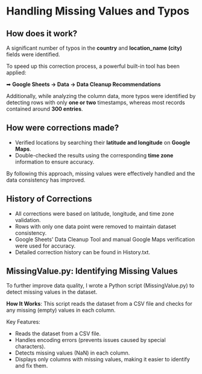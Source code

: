 # Handling Missing Values and Typos
## How does it work?

A significant number of typos in the **country** and **location_name (city)** fields were identified. 

To speed up this correction process, a powerful built-in tool has been applied:


➡ **Google Sheets → Data → Data Cleanup Recommendations**

Additionally, while analyzing the column data, more typos were identified by detecting rows with only **one or two** timestamps, whereas most records contained around **300 entries**.

## How were corrections made?
* Verified locations by searching their **latitude and longitude** on **Google Maps**.
* Double-checked the results using the corresponding **time zone** information to ensure accuracy.
  
By following this approach, missing values were effectively handled and the data consistency has improved.

## History of Corrections

* All corrections were based on latitude, longitude, and time zone validation.
* Rows with only one data point were removed to maintain dataset consistency.
* Google Sheets' Data Cleanup Tool and manual Google Maps verification were used for accuracy.
* Detailed correction history can be found in History.txt.

## MissingValue.py: Identifying Missing Values

To further improve data quality, I wrote a Python script (MissingValue.py) to detect missing values in the dataset.

**How It Works**: This script reads the dataset from a CSV file and checks for any missing (empty) values in each column.

Key Features:

* Reads the dataset from a CSV file.
* Handles encoding errors (prevents issues caused by special characters).
* Detects missing values (NaN) in each column.
* Displays only columns with missing values, making it easier to identify and fix them.
